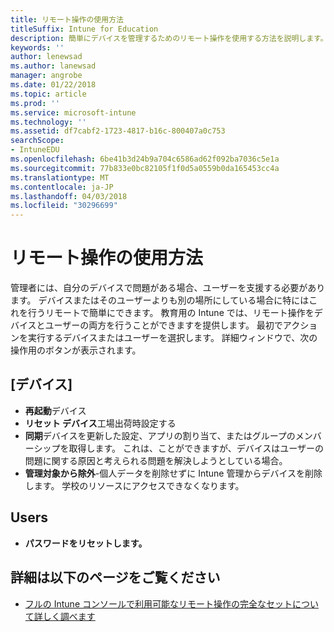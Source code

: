 ```yaml
---
title: リモート操作の使用方法
titleSuffix: Intune for Education
description: 簡単にデバイスを管理するためのリモート操作を使用する方法を説明します。
keywords: ''
author: lenewsad
ms.author: lanewsad
manager: angrobe
ms.date: 01/22/2018
ms.topic: article
ms.prod: ''
ms.service: microsoft-intune
ms.technology: ''
ms.assetid: df7cabf2-1723-4817-b16c-800407a0c753
searchScope:
- IntuneEDU
ms.openlocfilehash: 6be41b3d24b9a704c6586ad62f092ba7036c5e1a
ms.sourcegitcommit: 77b833e0bc82105f1f0d5a0559b0da165453cc4a
ms.translationtype: MT
ms.contentlocale: ja-JP
ms.lasthandoff: 04/03/2018
ms.locfileid: "30296699"
---
```

# <a name="how-do-i-use-remote-actions"></a>リモート操作の使用方法

管理者には、自分のデバイスで問題がある場合、ユーザーを支援する必要があります。 デバイスまたはそのユーザーよりも別の場所にしている場合に特にはこれを行うリモートで簡単にできます。 教育用の Intune では、リモート操作をデバイスとユーザーの両方を行うことができますを提供します。 最初でアクションを実行するデバイスまたはユーザーを選択します。 詳細ウィンドウで、次の操作用のボタンが表示されます。

## <a name="devices"></a>[デバイス]

- **再起動**デバイス
- **リセット デバイス**工場出荷時設定する
- **同期**デバイスを更新した設定、アプリの割り当て、またはグループのメンバーシップを取得します。 これは、ことができますが、デバイスはユーザーの問題に関する原因と考えられる問題を解決しようとしている場合。
- **管理対象から除外**-個人データを削除せずに Intune 管理からデバイスを削除します。 学校のリソースにアクセスできなくなります。 

## <a name="users"></a>Users

- **パスワードをリセットします。**

## <a name="find-out-more"></a>詳細は以下のページをご覧ください

- [フルの Intune コンソールで利用可能なリモート操作の完全なセットについて詳しく調べます](https://docs.microsoft.com/intune/device-management)
